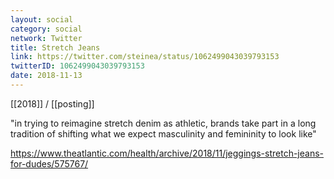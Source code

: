 ```yaml
---
layout: social
category: social
network: Twitter
title: Stretch Jeans
link: https://twitter.com/steinea/status/1062499043039793153
twitterID: 1062499043039793153
date: 2018-11-13
---
```


[[2018]] / [[posting]]

"in trying to reimagine stretch denim as athletic, brands take part in a long tradition of shifting what we expect masculinity and femininity to look like"

<https://www.theatlantic.com/health/archive/2018/11/jeggings-stretch-jeans-for-dudes/575767/>
